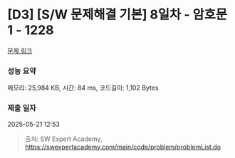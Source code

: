 # [D3] [S/W 문제해결 기본] 8일차 - 암호문1 - 1228 

[문제 링크](https://swexpertacademy.com/main/code/problem/problemDetail.do?contestProbId=AV14w-rKAHACFAYD) 

### 성능 요약

메모리: 25,984 KB, 시간: 84 ms, 코드길이: 1,102 Bytes

### 제출 일자

2025-05-21 12:53



> 출처: SW Expert Academy, https://swexpertacademy.com/main/code/problem/problemList.do